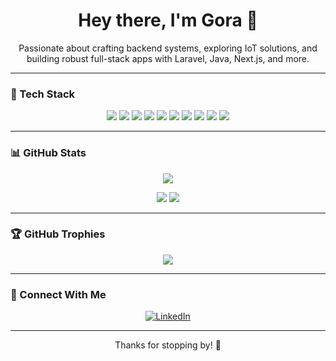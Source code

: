 <h1 align="center">Hey there, I'm Gora 👋</h1>
<p align="center">
Passionate about crafting backend systems, exploring IoT solutions, and building robust full-stack apps with Laravel, Java, Next.js, and more.
</p>

---

### 🧰 Tech Stack
<p align="center">
  <img src="https://img.shields.io/badge/Java-ED8B00?style=for-the-badge&logo=java&logoColor=white" />
  <img src="https://img.shields.io/badge/Laravel-F55247?style=for-the-badge&logo=laravel&logoColor=white" />
  <img src="https://img.shields.io/badge/Next.js-000000?style=for-the-badge&logo=nextdotjs&logoColor=white" />
  <img src="https://img.shields.io/badge/Spring%20Boot-6DB33F?style=for-the-badge&logo=springboot&logoColor=white" />
  <img src="https://img.shields.io/badge/CodeIgniter-EF4223?style=for-the-badge&logo=codeigniter&logoColor=white" />
  <img src="https://img.shields.io/badge/Node--RED-B52E31?style=for-the-badge&logo=nodered&logoColor=white" />
  <img src="https://img.shields.io/badge/MySQL-005C84?style=for-the-badge&logo=mysql&logoColor=white" />
  <img src="https://img.shields.io/badge/PostgreSQL-336791?style=for-the-badge&logo=postgresql&logoColor=white" />
  <img src="https://img.shields.io/badge/SQLite-003B57?style=for-the-badge&logo=sqlite&logoColor=white" />
  <img src="https://img.shields.io/badge/Grafana-F46800?style=for-the-badge&logo=grafana&logoColor=white" />
</p>

---

### 📊 GitHub Stats
<p align="center">
  <img src="http://github-profile-summary-cards.vercel.app/api/cards/profile-details?username=goraasep&theme=monokai" />
</p>
<p align="center">
  <img src="http://github-profile-summary-cards.vercel.app/api/cards/most-commit-language?username=goraasep&theme=monokai" />
  <img src="http://github-profile-summary-cards.vercel.app/api/cards/repos-per-language?username=goraasep&theme=monokai" />
</p>

---

### 🏆 GitHub Trophies
<p align="center">
  <img src="https://github-profile-trophy.vercel.app/?username=goraasep&theme=radical&no-frame=false&no-bg=true&margin-w=4" />
</p>

---

### 🔗 Connect With Me
<p align="center">
  <a href="https://www.linkedin.com/in/gora-asep-b55271129/">
    <img src="https://img.shields.io/badge/LinkedIn-0077B5?style=for-the-badge&logo=linkedin&logoColor=white" alt="LinkedIn" />
  </a>
</p>

---

<p align="center">
Thanks for stopping by! 🚀
</p>
